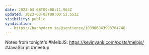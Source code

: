 ```yaml
---
date: 2023-03-08T09:00:11.964Z
updated: 2023-03-08T09:00:52.553Z
visibility: public
syndication:
  - https://hachyderm.io/@sentience/109986843993764748
---
```

Notes from tonight's #MelbJS: https://kevinyank.com/posts/melbjs/ #JavaScript #meetup
